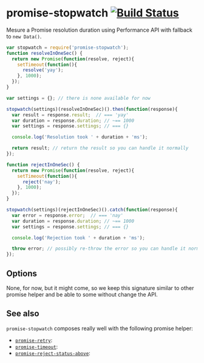 # promise-stopwatch [![Build Status](https://travis-ci.org/songkick/promise-stopwatch.svg)](https://travis-ci.org/songkick/promise-stopwatch)

Mesure a Promise resolution duration using Performance API with fallback to `new Data()`.

```js
var stopwatch = require('promise-stopwatch');
function resolveInOneSec() {
  return new Promise(function(resolve, reject){
    setTimeout(function(){
      resolve('yay');
    }, 1000);
  });
}

var settings = {}; // there is none available for now

stopwatch(settings)(resolveInOneSec)().then(function(response){
  var result = response.result;  // === 'yay'
  var duration = response.duration; // ~== 1000
  var settings = response.settings; // === {}

  console.log('Resolution took ' + duration + 'ms');

  return result; // return the result so you can handle it normally
});

function rejectInOneSec() {
  return new Promise(function(resolve, reject){
    setTimeout(function(){
      reject('nay');
    }, 1000);
  });
}

stopwatch(settings)(rejectInOneSec)().catch(function(response){
  var error = response.error;  // === 'nay'
  var duration = response.duration; // ~== 1000
  var settings = response.settings; // === {}

  console.log('Rejection took ' + duration + 'ms');

  throw error; // possibly re-throw the error so you can handle it normally
});
```

## Options

None, for now, but it might come, so we keep this signature similar to other promise helper and be able to some without change the API.

## See also

`promise-stopwatch` composes really well with the following promise helper:

* [`promise-retry`](https://github.com/songkick/promise-retry):
* [`promise-timeout`](https://github.com/songkick/promise-timeout):
* [`promise-reject-status-above`](https://github.com/songkick/promise-reject-status-above):
